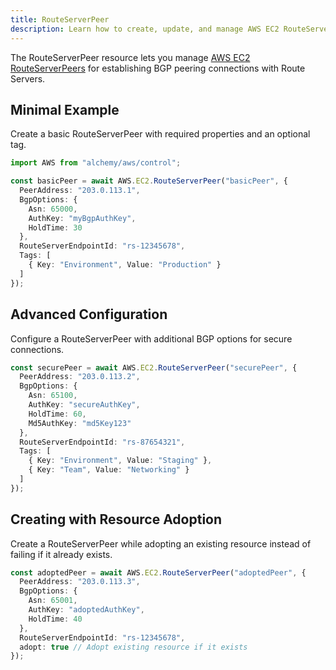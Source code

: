 ```yaml
---
title: RouteServerPeer
description: Learn how to create, update, and manage AWS EC2 RouteServerPeers using Alchemy Cloud Control.
---
```



The RouteServerPeer resource lets you manage [AWS EC2 RouteServerPeers](https://docs.aws.amazon.com/ec2/latest/userguide/) for establishing BGP peering connections with Route Servers.

## Minimal Example

Create a basic RouteServerPeer with required properties and an optional tag.

```ts
import AWS from "alchemy/aws/control";

const basicPeer = await AWS.EC2.RouteServerPeer("basicPeer", {
  PeerAddress: "203.0.113.1",
  BgpOptions: {
    Asn: 65000,
    AuthKey: "myBgpAuthKey",
    HoldTime: 30
  },
  RouteServerEndpointId: "rs-12345678",
  Tags: [
    { Key: "Environment", Value: "Production" }
  ]
});
```

## Advanced Configuration

Configure a RouteServerPeer with additional BGP options for secure connections.

```ts
const securePeer = await AWS.EC2.RouteServerPeer("securePeer", {
  PeerAddress: "203.0.113.2",
  BgpOptions: {
    Asn: 65100,
    AuthKey: "secureAuthKey",
    HoldTime: 60,
    Md5AuthKey: "md5Key123"
  },
  RouteServerEndpointId: "rs-87654321",
  Tags: [
    { Key: "Environment", Value: "Staging" },
    { Key: "Team", Value: "Networking" }
  ]
});
```

## Creating with Resource Adoption

Create a RouteServerPeer while adopting an existing resource instead of failing if it already exists.

```ts
const adoptedPeer = await AWS.EC2.RouteServerPeer("adoptedPeer", {
  PeerAddress: "203.0.113.3",
  BgpOptions: {
    Asn: 65001,
    AuthKey: "adoptedAuthKey",
    HoldTime: 40
  },
  RouteServerEndpointId: "rs-12345678",
  adopt: true // Adopt existing resource if it exists
});
```
